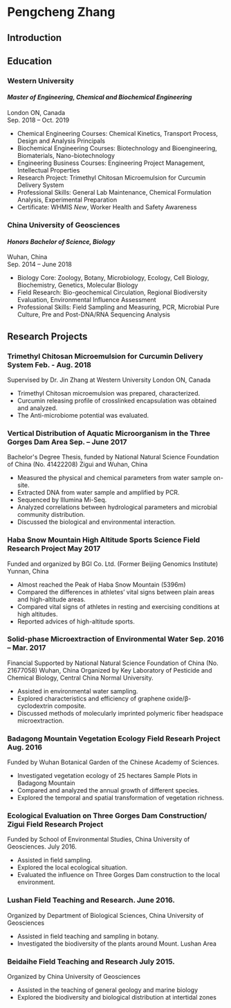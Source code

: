 # Pengcheng Zhang
## Introduction

## Education
### Western University
#### _Master of Engineering, Chemical and Biochemical Engineering_

London ON, Canada\
Sep. 2018 – Oct. 2019

* Chemical Engineering Courses: Chemical Kinetics, Transport Process, Design and Analysis Principals
* Biochemical Engineering Courses: Biotechnology and Bioengineering, Biomaterials, Nano-biotechnology
* Engineering Business Courses: Engineering Project Management, Intellectual Properties
* Research Project: Trimethyl Chitosan Microemulsion for Curcumin Delivery System
* Professional Skills: General Lab Maintenance, Chemical Formulation Analysis, Experimental Preparation
* Certificate: WHMIS *New*, Worker Health and Safety Awareness

### China University of Geosciences 
#### _Honors Bachelor of Science, Biology_

Wuhan, China\
Sep. 2014 – June 2018

* Biology Core: Zoology, Botany, Microbiology, Ecology, Cell Biology, Biochemistry, Genetics, Molecular Biology
* Field Research: Bio-geochemical Circulation, Regional Biodiversity Evaluation, Environmental Influence Assessment
* Professional Skills: Field Sampling and Measuring, PCR, Microbial Pure Culture, Pre and Post-DNA/RNA Sequencing Analysis

## Research Projects

### Trimethyl Chitosan Microemulsion for Curcumin Delivery System Feb. - Aug. 2018
Supervised by Dr. Jin Zhang at Western University London ON, Canada
* Trimethyl Chitosan microemulsion was prepared, characterized.
* Curcumin releasing profile of crosslinked encapsulation was obtained and analyzed.
* The Anti-microbiome potential was evaluated.
### Vertical Distribution of Aquatic Microorganism in the Three Gorges Dam Area Sep. – June 2017
Bachelor's Degree Thesis, funded by National Natural Science Foundation of China (No. 41422208)
Zigui and Wuhan, China
* Measured the physical and chemical parameters from water sample on-site.
* Extracted DNA from water sample and amplified by PCR.
* Sequenced by Illumina Mi-Seq.
* Analyzed correlations between hydrological parameters and microbial community distribution.
* Discussed the biological and environmental interaction.
### Haba Snow Mountain High Altitude Sports Science Field Research Project May 2017
Funded and organized by BGI Co. Ltd. (Former Beijing Genomics Institute) Yunnan, China
* Almost reached the Peak of Haba Snow Mountain (5396m)
* Compared the differences in athletes’ vital signs between plain areas and high-altitude areas.
* Compared vital signs of athletes in resting and exercising conditions at high altitudes.
* Reported advices of high-altitude sports.
### Solid-phase Microextraction of Environmental Water Sep. 2016 – Mar. 2017
Financial Supported by National Natural Science Foundation of China (No. 21677058) Wuhan, China
Organized by Key Laboratory of Pesticide and Chemical Biology, Central China Normal University.
* Assisted in environmental water sampling.
* Explored characteristics and efficiency of graphene oxide/β-cyclodextrin composite.
* Discussed methods of molecularly imprinted polymeric fiber headspace microextraction.
### Badagong Mountain Vegetation Ecology Field Researh Project Aug. 2016
Funded by Wuhan Botanical Garden of the Chinese Academy of Sciences.
* Investigated vegetation ecology of 25 hectares Sample Plots in Badagong Mountain
* Compared and analyzed the annual growth of different species.
* Explored the temporal and spatial transformation of vegetation richness.
### Ecological Evaluation on Three Gorges Dam Construction/ Zigui Field Research Project
Funded by School of Environmental Studies, China University of Geosciences. July 2016.
* Assisted in field sampling.
* Explored the local ecological situation.
* Evaluated the influence on Three Gorges Dam construction to the local environment.
### Lushan Field Teaching and Research. June 2016.
Organized by Department of Biological Sciences, China University of Geosciences
* Assisted in field teaching and sampling in botany.
* Investigated the biodiversity of the plants around Mount. Lushan Area
### Beidaihe Field Teaching and Research July 2015.
Organized by China University of Geosciences
* Assisted in the teaching of general geology and marine biology
* Explored the biodiversity and biological distribution at intertidal zones
